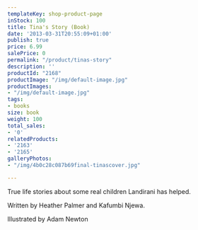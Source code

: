 ```yaml
---
templateKey: shop-product-page
inStock: 100
title: Tina's Story (Book)
date: '2013-03-31T20:55:09+01:00'
publish: true
price: 6.99
salePrice: 0
permalink: "/product/tinas-story"
description: ''
productId: "2168"
productImage: "/img/default-image.jpg"
productImages:
- "/img/default-image.jpg"
tags:
- books
size: book
weight: 100
total_sales:
- '0'
relatedProducts:
- '2163'
- '2165'
galleryPhotos:
- "/img/4b0c28c087b69final-tinascover.jpg"

---
```

True life stories about some real children Landirani has helped.

Written by Heather Palmer and Kafumbi Njewa.

Illustrated by Adam Newton